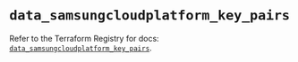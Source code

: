 # `data_samsungcloudplatform_key_pairs`

Refer to the Terraform Registry for docs: [`data_samsungcloudplatform_key_pairs`](https://registry.terraform.io/providers/samsungsdscloud/samsungcloudplatform/3.13.0/docs/data-sources/key_pairs).
